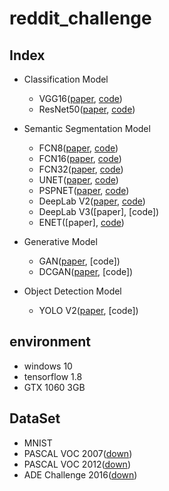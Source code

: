 # reddit_challenge

**<h2>Index</h2>**
- Classification Model
    - VGG16([paper](https://arxiv.org/abs/1505.06798), [code](https://github.com/bhappy10/reddit_challenge/blob/master/vgg16.py))
    - ResNet50([paper](https://arxiv.org/abs/1704.06904), [code](https://github.com/bhappy10/reddit_challenge/blob/master/resnet50.py))

- Semantic Segmentation Model
    - FCN8([paper](https://arxiv.org/abs/1411.4038), [code](https://github.com/bhappy10/reddit_challenge/blob/master/fcn8s.py))
    - FCN16([paper](https://arxiv.org/abs/1411.4038), [code](https://github.com/bhappy10/reddit_challenge/blob/master/fcn16s.py))
    - FCN32([paper](https://arxiv.org/abs/1411.4038), [code](https://github.com/bhappy10/reddit_challenge/blob/master/fcn32s.py))
    - UNET([paper](https://arxiv.org/abs/1505.04597), [code](https://github.com/bhappy10/reddit_challenge/blob/master/unet.py))
    - PSPNET([paper](https://arxiv.org/abs/1612.01105), [code](https://github.com/bhappy10/reddit_challenge/blob/master/pspnet.py))
    - DeepLab V2([paper](https://arxiv.org/abs/1606.00915), [code](https://github.com/bhappy10/reddit_challenge/blob/master/deeplab_v2.py))
    - DeepLab V3([paper], [code])
    - ENET([paper], [code](https://github.com/bhappy10/reddit_challenge/blob/master/enet.py))

- Generative Model
    - GAN([paper](https://arxiv.org/abs/1406.2661), [code])
    - DCGAN([paper](https://arxiv.org/abs/1511.06434), [code])

- Object Detection Model
    - YOLO V2([paper](https://arxiv.org/abs/1612.08242), [code])

**<h2>environment</h2>**
- windows 10
- tensorflow 1.8
- GTX 1060 3GB

**<h2>DataSet</h2>**
- MNIST
- PASCAL VOC 2007([down](https://pjreddie.com/projects/pascal-voc-dataset-mirror/))
- PASCAL VOC 2012([down](https://pjreddie.com/projects/pascal-voc-dataset-mirror/))
- ADE Challenge 2016([down](http://sceneparsing.csail.mit.edu/))